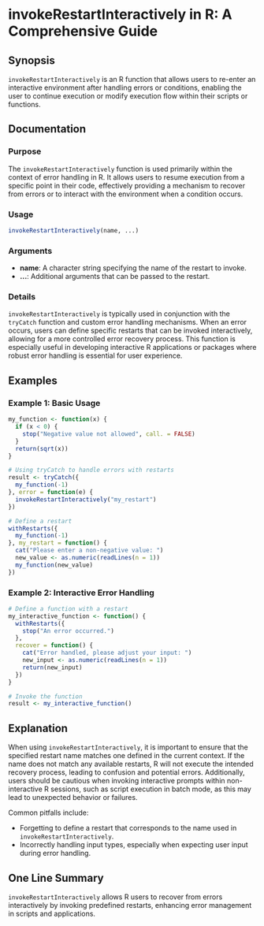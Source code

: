 <!--
Meta Description: # invokeRestartInteractively in R: A Comprehensive Guide ## Synopsis `invokeRestartInteractively` is an R function that allows users to re-enter an in...
Meta Keywords: function, error, invokerestartinteractively, handling, name
-->

# invokeRestartInteractively in R: A Comprehensive Guide

## Synopsis
`invokeRestartInteractively` is an R function that allows users to re-enter an interactive environment after handling errors or conditions, enabling the user to continue execution or modify execution flow within their scripts or functions.

## Documentation
### Purpose
The `invokeRestartInteractively` function is used primarily within the context of error handling in R. It allows users to resume execution from a specific point in their code, effectively providing a mechanism to recover from errors or to interact with the environment when a condition occurs.

### Usage
```R
invokeRestartInteractively(name, ...)
```

### Arguments
- **name**: A character string specifying the name of the restart to invoke.
- **...**: Additional arguments that can be passed to the restart.

### Details
`invokeRestartInteractively` is typically used in conjunction with the `tryCatch` function and custom error handling mechanisms. When an error occurs, users can define specific restarts that can be invoked interactively, allowing for a more controlled error recovery process. This function is especially useful in developing interactive R applications or packages where robust error handling is essential for user experience.

## Examples
### Example 1: Basic Usage
```R
my_function <- function(x) {
  if (x < 0) {
    stop("Negative value not allowed", call. = FALSE)
  }
  return(sqrt(x))
}

# Using tryCatch to handle errors with restarts
result <- tryCatch({
  my_function(-1)
}, error = function(e) {
  invokeRestartInteractively("my_restart")
})

# Define a restart
withRestarts({
  my_function(-1)
}, my_restart = function() {
  cat("Please enter a non-negative value: ")
  new_value <- as.numeric(readLines(n = 1))
  my_function(new_value)
})
```

### Example 2: Interactive Error Handling
```R
# Define a function with a restart
my_interactive_function <- function() {
  withRestarts({
    stop("An error occurred.")
  }, 
  recover = function() {
    cat("Error handled, please adjust your input: ")
    new_input <- as.numeric(readLines(n = 1))
    return(new_input)
  })
}

# Invoke the function
result <- my_interactive_function()
```

## Explanation
When using `invokeRestartInteractively`, it is important to ensure that the specified restart name matches one defined in the current context. If the name does not match any available restarts, R will not execute the intended recovery process, leading to confusion and potential errors. Additionally, users should be cautious when invoking interactive prompts within non-interactive R sessions, such as script execution in batch mode, as this may lead to unexpected behavior or failures.

Common pitfalls include:
- Forgetting to define a restart that corresponds to the name used in `invokeRestartInteractively`.
- Incorrectly handling input types, especially when expecting user input during error handling.

## One Line Summary
`invokeRestartInteractively` allows R users to recover from errors interactively by invoking predefined restarts, enhancing error management in scripts and applications.